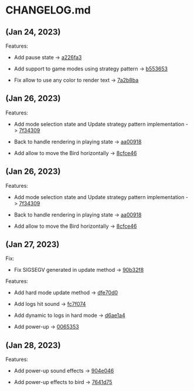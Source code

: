 # CHANGELOG.md

## (Jan 24, 2023)

Features:

  - Add pause state -> [a226fa3](https://github.com/martinezdiego/videogame-programming-course/commit/a226fa3290dd2f0a3ce7c03133961986e6189ae1)
  
  - Add support to game modes using strategy pattern -> [b553653](https://github.com/martinezdiego/videogame-programming-course/commit/b553653c4dd83db47aac6d163d6cd1c707a99901)

  - Fix allow to use any color to render text -> [7a2b8ba](https://github.com/martinezdiego/videogame-programming-course/commit/7a2b8baaeff63f44526288d8ea1ccaf314aa2696)

## (Jan 26, 2023)

Features:

  - Add mode selection state and Update strategy pattern implementation -> [7f34309](https://github.com/martinezdiego/videogame-programming-course/commit/7f3430938a6c9c11f54ca7dfeadc5529bc2ded1d)
  
  - Back to handle rendering in playing state -> [aa00918](https://github.com/martinezdiego/videogame-programming-course/commit/aa00918fe79e5c7957fc5fe758384d9d5578fe73)

  - Add allow to move the Bird horizontally -> [8cfce46](https://github.com/martinezdiego/videogame-programming-course/commit/8cfce4666bb949b041748bf6db0938a284ff703b)

## (Jan 26, 2023)

Features:

  - Add mode selection state and Update strategy pattern implementation -> [7f34309](https://github.com/martinezdiego/videogame-programming-course/commit/7f3430938a6c9c11f54ca7dfeadc5529bc2ded1d)
  
  - Back to handle rendering in playing state -> [aa00918](https://github.com/martinezdiego/videogame-programming-course/commit/aa00918fe79e5c7957fc5fe758384d9d5578fe73)

  - Add allow to move the Bird horizontally -> [8cfce46](https://github.com/martinezdiego/videogame-programming-course/commit/8cfce4666bb949b041748bf6db0938a284ff703b)

## (Jan 27, 2023)

Fix:

  - Fix SIGSEGV generated in update method -> [90b32f8](https://github.com/martinezdiego/videogame-programming-course/commit/90b32f81314e1b66aec498fd296adbf7d89ad2ad)

Features:

  - Add hard mode update method -> [dfe70d0](https://github.com/martinezdiego/videogame-programming-course/commit/dfe70d0950c9244cd84a67585fb7f6a483d788fc)

  - Add logs hit sound -> [fc7f074](https://github.com/martinezdiego/videogame-programming-course/commit/fc7f0745c20b597aa351765dca4fc5ca656514ca)

  - Add dynamic to logs in hard mode -> [d6ae1a4](https://github.com/martinezdiego/videogame-programming-course/commit/d6ae1a447355598a8490e472f385c0cb6bc6639c)

  - Add power-up -> [0065353](https://github.com/martinezdiego/videogame-programming-course/commit/006535302eefb55c34341f9107abebb9fe9563b5)

## (Jan 28, 2023)

Features:

  - Add power-up sound effects -> [904e046](https://github.com/martinezdiego/videogame-programming-course/commit/904e046e8ae2a4a3d371c082fff19b40c432212e)
  
  - Add power-up effects to bird -> [7641d75](https://github.com/martinezdiego/videogame-programming-course/commit/7641d75413c4e24fd1e6267d2da7b7fa0939fd3d)